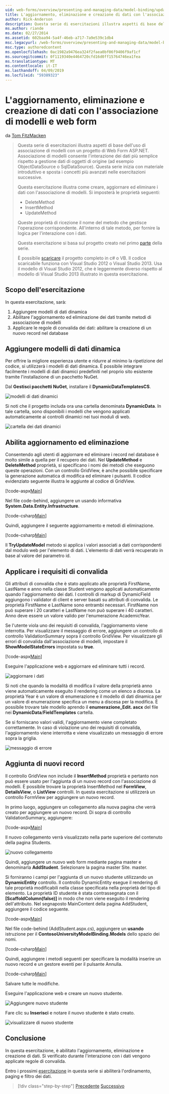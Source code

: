 ```yaml
---
uid: web-forms/overview/presenting-and-managing-data/model-binding/updating-deleting-and-creating-data
title: L'aggiornamento, eliminazione e creazione di dati con l'associazione di modelli e web form | Microsoft Docs
author: Rick-Anderson
description: Questa serie di esercitazioni illustra aspetti di base dell'uso di associazione di modelli con un progetto di Web Form ASP.NET. Associazione di modelli consente l'interazione dei dati più linee rette-...
ms.author: riande
ms.date: 02/27/2014
ms.assetid: 602baa94-5a4f-46eb-a717-7a9e539c1db4
msc.legacyurl: /web-forms/overview/presenting-and-managing-data/model-binding/updating-deleting-and-creating-data
msc.type: authoredcontent
ms.openlocfilehash: 0ac1982a9476ea324f2faea0bf06f9406f9af1cf
ms.sourcegitcommit: 0f1119340e4464720cfd16d0ff15764746ea1fea
ms.translationtype: MT
ms.contentlocale: it-IT
ms.lasthandoff: 04/09/2019
ms.locfileid: "59389323"
---
```

# <a name="updating-deleting-and-creating-data-with-model-binding-and-web-forms"></a>L'aggiornamento, eliminazione e creazione di dati con l'associazione di modelli e web form

da [Tom FitzMacken](https://github.com/tfitzmac)

> Questa serie di esercitazioni illustra aspetti di base dell'uso di associazione di modelli con un progetto di Web Form ASP.NET. Associazione di modelli consente l'interazione dei dati più semplice rispetto a gestione dati di oggetti di origine (ad esempio ObjectDataSource o SqlDataSource). Questa serie inizia con materiale introduttivo e sposta i concetti più avanzati nelle esercitazioni successive.
> 
> Questa esercitazione illustra come creare, aggiornare ed eliminare i dati con l'associazione di modelli. Si imposterà le proprietà seguenti:
> 
> - DeleteMethod
> - InsertMethod
> - UpdateMethod
> 
> Queste proprietà di ricezione il nome del metodo che gestisce l'operazione corrispondente. All'interno di tale metodo, per fornire la logica per l'interazione con i dati.
> 
> Questa esercitazione si basa sul progetto creato nel primo [parte](retrieving-data.md) della serie.
> 
> È possibile [scaricare](https://go.microsoft.com/fwlink/?LinkId=286116) il progetto completo in c# o VB. Il codice scaricabile funziona con Visual Studio 2012 o Visual Studio 2013. Usa il modello di Visual Studio 2012, che è leggermente diverso rispetto al modello di Visual Studio 2013 illustrato in questa esercitazione.


## <a name="what-youll-build"></a>Scopo dell'esercitazione

In questa esercitazione, sarà:

1. Aggiungere modelli di dati dinamica
2. Abilitare l'aggiornamento ed eliminazione dei dati tramite metodi di associazione di modelli
3. Applicare le regole di convalida dei dati: abilitare la creazione di un nuovo record nel database

## <a name="add-dynamic-data-templates"></a>Aggiungere modelli di dati dinamica

Per offrire la migliore esperienza utente e ridurre al minimo la ripetizione del codice, si utilizzerà i modelli di dati dinamica. È possibile integrare facilmente i modelli di dati dinamici predefiniti nel proprio sito esistente tramite l'installazione di un pacchetto NuGet.

Dal **Gestisci pacchetti NuGet**, installare il **DynamicDataTemplatesCS**.

![modelli di dati dinamici](updating-deleting-and-creating-data/_static/image1.png)

Si noti che il progetto includa ora una cartella denominata **DynamicData**. In tale cartella, sono disponibili i modelli che vengono applicati automaticamente ai controlli dinamici nei tuoi moduli di web.

![cartella dei dati dinamici](updating-deleting-and-creating-data/_static/image2.png)

## <a name="enable-updating-and-deleting"></a>Abilita aggiornamento ed eliminazione

Consentendo agli utenti di aggiornare ed eliminare i record nel database è molto simile a quella per il recupero dei dati. Nel **UpdateMethod** e **DeleteMethod** proprietà, si specificano i nomi dei metodi che eseguono queste operazioni. Con un controllo GridView, è anche possibile specificare la generazione automatica di modifica ed eliminare i pulsanti. Il codice evidenziato seguente illustra le aggiunte al codice di GridView.

[!code-aspx[Main](updating-deleting-and-creating-data/samples/sample1.aspx?highlight=4-5)]

Nel file code-behind, aggiungere un usando informativa **System.Data.Entity.Infrastructure**.

[!code-csharp[Main](updating-deleting-and-creating-data/samples/sample2.cs)]

Quindi, aggiungere il seguente aggiornamento e metodi di eliminazione.

[!code-csharp[Main](updating-deleting-and-creating-data/samples/sample3.cs)]

Il **TryUpdateModel** metodo si applica i valori associati a dati corrispondenti dal modulo web per l'elemento di dati. L'elemento di dati verrà recuperato in base al valore del parametro id.

## <a name="enforce-validation-requirements"></a>Applicare i requisiti di convalida

Gli attributi di convalida che è stato applicato alle proprietà FirstName, LastName e anno nella classe Student vengono applicati automaticamente quando l'aggiornamento dei dati. I controlli di markup di DynamicField aggiungono i validator di client e server basati su attributi di convalida. Le proprietà FirstName e LastName sono entrambi necessari. FirstName non può superare i 20 caratteri e LastName non può superare i 40 caratteri. Anno deve essere un valore valido per l'enumerazione AcademicYear.

Se l'utente viola uno dei requisiti di convalida, l'aggiornamento viene interrotta. Per visualizzare il messaggio di errore, aggiungere un controllo di controllo ValidationSummary sopra il controllo GridView. Per visualizzare gli errori di convalida dall'associazione di modelli, impostare il **ShowModelStateErrors** impostata su **true**. 

[!code-aspx[Main](updating-deleting-and-creating-data/samples/sample4.aspx)]

Eseguire l'applicazione web e aggiornare ed eliminare tutti i record.

![aggiornare i dati](updating-deleting-and-creating-data/_static/image3.png)

Si noti che quando la modalità di modifica il valore della proprietà anno viene automaticamente eseguito il rendering come un elenco a discesa. La proprietà Year è un valore di enumerazione e il modello di dati dinamica per un valore di enumerazione specifica un menu a discesa per la modifica. È possibile trovare tale modello aprendo il **enumerazione\_Edit. ascx** del file nei **DynamicData**/**FieldTemplates** cartella.

Se si forniscano valori validi, l'aggiornamento viene completato correttamente. In caso di violazione uno dei requisiti di convalida, l'aggiornamento viene interrotta e viene visualizzato un messaggio di errore sopra la griglia.

![messaggio di errore](updating-deleting-and-creating-data/_static/image4.png)

## <a name="add-new-records"></a>Aggiunta di nuovi record

Il controllo GridView non include il **InsertMethod** proprietà e pertanto non può essere usato per l'aggiunta di un nuovo record con l'associazione di modelli. È possibile trovare la proprietà InsertMethod nel **FormView**, **DetailsView**, o **ListView** controlli. In questa esercitazione si utilizzerà un controllo FormView per aggiungere un nuovo record.

In primo luogo, aggiungere un collegamento alla nuova pagina che verrà creato per aggiungere un nuovo record. Di sopra di controllo ValidationSummary, aggiungere:

[!code-aspx[Main](updating-deleting-and-creating-data/samples/sample5.aspx)]

Il nuovo collegamento verrà visualizzato nella parte superiore del contenuto della pagina Students.

![nuovo collegamento](updating-deleting-and-creating-data/_static/image5.png)

Quindi, aggiungere un nuovo web form mediante pagina master e denominarla **AddStudent**. Selezionare la pagina master Site. master.

Si forniranno i campi per l'aggiunta di un nuovo studente utilizzando un **DynamicEntity** controllo. Il controllo DynamicEntity esegue il rendering di tale proprietà modificabili nella classe specificata nella proprietà del tipo di elemento. La proprietà ID studente è stata contrassegnata con il **[ScaffoldColumn(false)]** in modo che non viene eseguito il rendering dell'attributo. Nel segnaposto MainContent della pagina AddStudent, aggiungere il codice seguente.

[!code-aspx[Main](updating-deleting-and-creating-data/samples/sample6.aspx)]

Nel file code-behind (AddStudent.aspx.cs), aggiungere un **usando** istruzione per il **ContosoUniversityModelBinding.Models** dello spazio dei nomi.

[!code-csharp[Main](updating-deleting-and-creating-data/samples/sample7.cs)]

Quindi, aggiungere i metodi seguenti per specificare la modalità inserire un nuovo record e un gestore eventi per il pulsante Annulla.

[!code-csharp[Main](updating-deleting-and-creating-data/samples/sample8.cs)]

Salvare tutte le modifiche.

Eseguire l'applicazione web e creare un nuovo studente.

![Aggiungere nuovo studente](updating-deleting-and-creating-data/_static/image6.png)

Fare clic su **Inserisci** e notare il nuovo studente è stato creato.

![visualizzare di nuovo studente](updating-deleting-and-creating-data/_static/image7.png)

## <a name="conclusion"></a>Conclusione

In questa esercitazione, è abilitato l'aggiornamento, eliminazione e creazione di dati. Si verificato durante l'interazione con i dati vengono applicate regole di convalida.

Entro i prossimi [esercitazione](sorting-paging-and-filtering-data.md) in questa serie si abiliterà l'ordinamento, paging e filtro dei dati.

> [!div class="step-by-step"]
> [Precedente](retrieving-data.md)
> [Successivo](sorting-paging-and-filtering-data.md)
